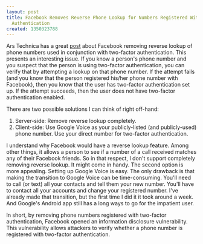 ```yaml
---
layout: post
title: Facebook Removes Reverse Phone Lookup for Numbers Registered With Two-Factor
  Authentication
created: 1350323788
---
```

Ars Technica has a great <a href="http://arstechnica.com/security/2012/10/facebook-moves-to-keep-phone-numbers-for-two-factor-protection-private" target="_blank">post</a> about Facebook removing reverse lookup of phone numbers used in conjunction with two-factor authentication. This presents an interesting issue. If you know a person's phone number and you suspect that the person is using two-factor authentication, you can verify that by attempting a lookup on that phone number. If the attempt fails (and you know that the person registered his/her phone number with Facebook), then you know that the user has two-factor authentication set up. If the attempt succeeds, then the user does not have two-factor authentication enabled.

There are two possible solutions I can think of right off-hand:
<ol>
<li>Server-side: Remove reverse lookup completely.</li>
<li>Client-side: Use Google Voice as your publicly-listed (and publicly-used) phone number. Use your direct number for two-factor authentication.</li>
</ol>

I understand why Facebook would have a reverse lookup feature. Among other things, it allows a person to see if a number of a call received matches any of their Facebook friends. So in that respect, I don't support completely removing reverse lookup. It might come in handy. The second option is more appealing. Setting up Google Voice is easy. The only drawback is that making the transition to Google Voice can be time-consuming. You'll need to call (or text) all your contacts and tell them your new number. You'll have to contact all your accounts and change your registered number. I've already made that transition, but the first time I did it it took around a week. And Google's Android app still has a long ways to go for the impatient user.

In short, by removing phone numbers registered with two-factor authentication, Facebook opened an information disclosure vulnerability. This vulnerability allows attackers to verify whether a phone number is registered with two-factor authentication.
